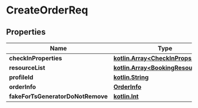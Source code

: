 # CreateOrderReq

## Properties
Name | Type | Description | Notes
------------ | ------------- | ------------- | -------------
**checkInProperties** | [**kotlin.Array&lt;CheckInProps&gt;**](CheckInProps.md) |  | 
**resourceList** | [**kotlin.Array&lt;BookingResourceReq&gt;**](BookingResourceReq.md) |  |  [optional]
**profileId** | [**kotlin.String**](.md) |  |  [optional]
**orderInfo** | [**OrderInfo**](OrderInfo.md) |  |  [optional]
**fakeForTsGeneratorDoNotRemove** | [**kotlin.Int**](.md) |  |  [optional]
